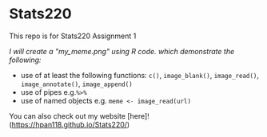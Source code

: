 # Stats220

This repo is for Stats220 Assignment 1

*I will create a "my_meme.png" using R code. which demonstrate the following:*
- use of at least the following functions: `c()`, `image_blank()`, `image_read()`, `image_annotate()`, `image_append()`
- use of pipes e.g.`%>%`
- use of named objects e.g. `meme <- image_read(url)`

You can also check out my website [here]!(https://hpan118.github.io/Stats220/)
